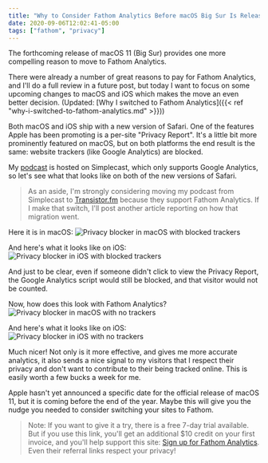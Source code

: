 ```yaml
---
title: "Why to Consider Fathom Analytics Before macOS Big Sur Is Released"
date: 2020-09-06T12:02:41-05:00
tags: ["fathom", "privacy"]
---
```


The forthcoming release of macOS 11 (Big Sur) provides one more compelling reason to move to Fathom Analytics.

<!--more-->

There were already a number of great reasons to pay for Fathom Analytics, and I'll do a full review in a future post, but today I want to focus on some upcoming changes to macOS and iOS which makes the move an even better decision. (Updated: [Why I switched to Fathom Analytics]({{< ref "why-i-switched-to-fathom-analytics.md" >}}))

Both macOS and iOS ship with a new version of Safari. One of the features Apple has been promoting is a per-site "Privacy Report". It's a little bit more prominently featured on macOS, but on both platforms the end result is the same: website trackers (like Google Analytics) are blocked.

My [podcast](https://show.nocompromises.io) is hosted on Simplecast, which only supports Google Analytics, so let's see what that looks like on both of the new versions of Safari.

> As an aside, I'm strongly considering moving my podcast from Simplecast to [Transistor.fm](https://transistor.fm) because they support Fathom Analytics. If I make that switch, I'll post another article reporting on how that migration went.

Here it is in macOS:
![Privacy blocker in macOS with blocked trackers](/images/fathom-analytics-macos-big-sur/01-safari-privacy-blocker-macos-blocked.png)

And here's what it looks like on iOS:
![Privacy blocker in iOS with blocked trackers](/images/fathom-analytics-macos-big-sur/02-safari-privacy-blocker-ios-blocked.png)

And just to be clear, even if someone didn't click to view the Privacy Report, the Google Analytics script would still be blocked, and that visitor would not be counted.

Now, how does this look with Fathom Analytics?
![Privacy blocker in macOS with no trackers](/images/fathom-analytics-macos-big-sur/03-safari-privacy-blocker-macos-not-blocked.png)

And here's what it looks like on iOS:
![Privacy blocker in iOS with no trackers](/images/fathom-analytics-macos-big-sur/04-safari-privacy-blocker-ios-not-blocked.png)

Much nicer! Not only is it more effective, and gives me more accurate analytics, it also sends a nice signal to my visitors that I respect their privacy and don't want to contribute to their being tracked online. This is easily worth a few bucks a week for me.

Apple hasn't yet announced a specific date for the official release of macOS 11, but it is coming before the end of the year. Maybe this will give you the nudge you needed to consider switching your sites to Fathom.

> Note: If you want to give it a try, there is a free 7-day trial available. But if you use this link, you'll get an additional $10 credit on your first invoice, and you'll help support this site: [Sign up for Fathom Analytics](https://usefathom.com/ref/FXFCXN). Even their referral links respect your privacy!
